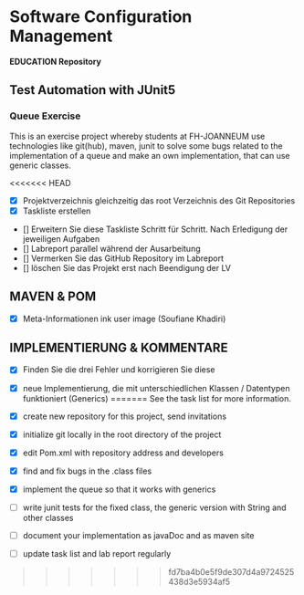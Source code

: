 # Software Configuration Management #

**EDUCATION Repository**

## Test Automation with JUnit5 ##

### Queue Exercise ###

This is an exercise project whereby students at FH-JOANNEUM use technologies like git(hub), maven, junit to solve some bugs related to the implementation of a queue and make an own implementation, that can use generic classes.

<<<<<<< HEAD
- [x] Projektverzeichnis gleichzeitig das root Verzeichnis des Git
Repositories
- [x] Taskliste erstellen 
- [] Erweitern Sie diese Taskliste Schritt für Schritt. Nach Erledigung der jeweiligen
Aufgaben
- [] Labreport parallel während der Ausarbeitung 
- [] Vermerken Sie das GitHub Repository im Labreport
- [] löschen Sie das Projekt erst nach Beendigung der LV
 ## MAVEN & POM ##
 - [x] Meta-Informationen ink user image (Soufiane Khadiri)
 ## IMPLEMENTIERUNG & KOMMENTARE ##
 - [x] Finden Sie die drei Fehler und korrigieren Sie diese
 - [x] neue Implementierung, die mit
unterschiedlichen Klassen / Datentypen funktioniert (Generics)
=======
See the task list for more information.


- [x] create new repository for this project, send invitations
- [x] initialize git locally in the root directory of the project
- [x] edit Pom.xml with repository address and developers
- [x] find and fix bugs in the .class files
- [x] implement the queue so that it works with generics
- [ ] write junit tests for the fixed class, the generic version with String and other classes
- [ ] document your implementation as javaDoc and as maven site
- [ ] update task list and lab report regularly
>>>>>>> fd7ba4b0e5f9de307d4a9724525438d3e5934af5
